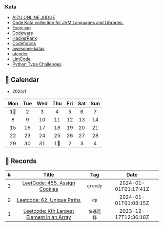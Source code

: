 ### Kata

- [AIZU ONLINE JUDGE](https://onlinejudge.u-aizu.ac.jp/home)
- [Code Kata collection for JVM Languages and Libraries.](https://github.com/BNYMellon/CodeKatas)
- [Exercism](https://exercism.org/)
- [Codewars](https://www.codewars.com/dashboard)
- [HackerRank](https://www.hackerrank.com/)
- [Codeforces](https://codeforces.com/)
- [awesome-katas](https://github.com/gamontal/awesome-katas)
- [atcoder](https://atcoder.jp/contests/archive?category=0&keyword=&page=2&ratedType=3)
- [LintCode](https://www.lintcode.com/)
- [Python Type Challenges](https://github.com/laike9m/Python-Type-Challenges)


## 🎯 Calendar


* 2024/1

|Mon|Tue|Wed|Thu|Fri|Sat|Sun|
|:-:|:-:|:-:|:-:|:-:|:-:|:-:|
|1🌟|2|3|4|5|6|7|
|8|9|10|11|12|13|14|
|15|16|17|18|19|20|21|
|22|23|24|25|26|27|28|
|29|30|31|1🌟|2|3|4|


## 🍃 Records

|#|Title|Tag|Date|
|:-:|:-:|:-:|:-:|
|3|[LeetCode: 455. Assign Cookies](https://github.com/XmchxUp/Kata/issues/3)|`greedy`|2024-01-01T01:17:41Z|
|2|[Leetcode: 62. Unique Paths](https://github.com/XmchxUp/Kata/issues/2)|`dp`|2024-01-01T01:08:15Z|
|1|[Leetcode: Kth Largest Element in an Array](https://github.com/XmchxUp/Kata/issues/1)|`快速选择`|2023-12-17T12:36:18Z|
